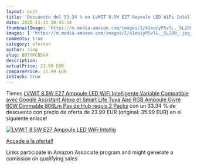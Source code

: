 ```yaml
---
layout: post
title: 'Descuento del 33.34 % en LVWIT 8.5W E27 Ampoule LED WiFi Intellig'
date: 2020-11-15 20:45:14
thumbnailImage: 'https://m.media-amazon.com/images/I/41ewiyPSvlL._SL200_.jpg'
images: [ 'https://m.media-amazon.com/images/I/41ewiyPSvlL._SL200_.jpg' ]
comments: true
category: ofertas
author: ring
slug: B07YKCB5G4
description:
actualPrice: 23.99 EUR
comparePrice: 35.99 EUR
inStock: true
---
```


Tienes [LVWIT 8.5W E27 Ampoule LED WiFi Intelligente Variable  Compatible avec Google Assistant  Alexa et Smart Life Tuya App  RGB Ampoule Givré 60W Dimmable 806Lm  Pas de Hub requis  2 Packs](https://www.amazon.fr/dp/B07YKCB5G4/?tag=tolees0d-21) con un 33.34 % de descuento con precio de oferta de 23.99 EUR (original: 35.99 EUR) en el siguiente enlace!

[![LVWIT 8.5W E27 Ampoule LED WiFi Intellig](https://m.media-amazon.com/images/I/41ewiyPSvlL._SL200_.jpg)](https://www.amazon.fr/dp/B07YKCB5G4/?tag=tolees0d-21)

[Accede a la oferta!!](https://www.amazon.fr/dp/B07YKCB5G4/?tag=tolees0d-21)

Links participate in Amazon Associate program and might generate a comission on qualifying sales


